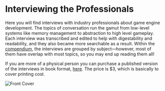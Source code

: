 # Interviewing the Professionals

Here you will find interviews with industry professionals about game engine development. The topics of conversation run the gamut from low-level systems like memory management to abstraction to high level gameplay. Each interview was transcribed and edited to help with digestability and readability, and they also became more searchable as a result. Within the [compendium](../compendium/introduction.md), the interviews are grouped by subject—however, most of them have overlap with most topics, so you may end up reading them all!

If you are more of a physical person you can purchase a published version of the interviews in book format, [here](http://www.lulu.com/shop/caleb-biasco-and-jared-ettinger-and-jacob-wilson-and-chaojie-zhu/behind-the-black-box-sessions-with-game-engine-professionals/paperback/product-23880229.html). The price is $3, which is basically to cover printing cost.

![Front Cover](../../images/timeline-only/social_cover.png)